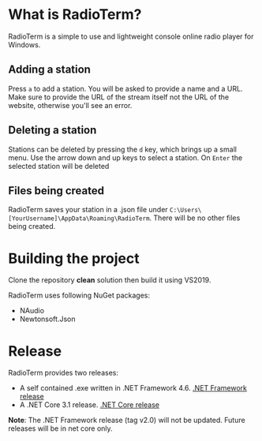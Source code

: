 # What is RadioTerm?

RadioTerm is a simple to use and lightweight console online radio player for Windows.

## Adding a station

Press `a` to add a station. You will be asked to provide a name and a URL. Make sure to provide the URL of the stream itself not the URL of the website, otherwise you'll see an error.

## Deleting a station

Stations can be deleted by pressing the `d` key, which brings up a small menu. Use the arrow down and up keys to select a station. On `Enter` the selected station will be deleted

## Files being created

RadioTerm saves your station in a .json file under `C:\Users\[YourUsername]\AppData\Roaming\RadioTerm`. There will be no other files being created.

# Building the project

Clone the repository <b>clean</b> solution then build it using VS2019.

RadioTerm uses following NuGet packages:
- NAudio
- Newtonsoft.Json

# Release

RadioTerm provides two releases:
- A self contained .exe written in .NET Framework 4.6. [.NET Framework release](https://github.com/schgab/RadioTerm/releases/tag/v2.0)
- A .NET Core 3.1 release. [.NET Core release](https://github.com/schgab/RadioTerm/releases/tag/v2.1)

<b>Note</b>: The .NET Framework release (tag v2.0) will not be updated. Future releases will be in net core only.
